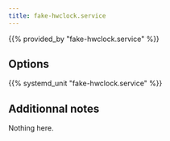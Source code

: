 ```yaml
---
title: fake-hwclock.service
---
```


{{% provided_by "fake-hwclock.service" %}}

## Options

{{% systemd_unit "fake-hwclock.service" %}}

## Additionnal notes

Nothing here.